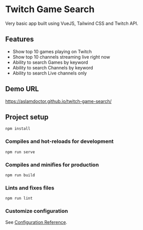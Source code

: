 # Twitch Game Search

Very basic app built using VueJS, Tailwind CSS and Twitch API.

## Features

- Show top 10 games playing on Twitch
- Show top 10 channels streaming live right now
- Ability to search Games by keyword
- Ability to search Channels by keyword
- Ability to search Live channels only

## Demo URL

https://aslamdoctor.github.io/twitch-game-search/

## Project setup

```
npm install
```

### Compiles and hot-reloads for development

```
npm run serve
```

### Compiles and minifies for production

```
npm run build
```

### Lints and fixes files

```
npm run lint
```

### Customize configuration

See [Configuration Reference](https://cli.vuejs.org/config/).
